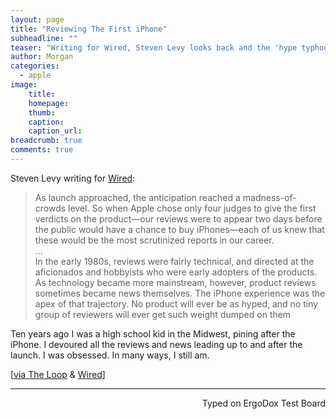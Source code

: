 ```yaml
---
layout: page
title: "Reviewing The First iPhone"
subheadline: ""
teaser: "Writing for Wired, Steven Levy looks back and the 'hype typhoon' surrounding the first iPhone's launch."
author: Morgan
categories:
  - apple
image:
    title:
    homepage:
    thumb:
    caption:
    caption_url:
breadcrumb: true
comments: true
---
```


Steven Levy writing for [Wired](https://www.wired.com/story/iphone-tenth-anniversary/):

> As launch approached, the anticipation reached a madness-of-crowds level. So when Apple chose only four judges to give the first verdicts on the product—our reviews were to appear two days before the public would have a chance to buy iPhones—each of us knew that these would be the most scrutinized reports in our career.
<br>...<br>
In the early 1980s, reviews were fairly technical, and directed at the aficionados and hobbyists who were early adopters of the products. As technology became more mainstream, however, product reviews sometimes became news themselves. The iPhone experience was the apex of that trajectory. No product will ever be as hyped, and no tiny group of reviewers will ever get such weight dumped on them

Ten years ago I was a high school kid in the Midwest, pining after the iPhone. I devoured all the reviews and news leading up to and after the launch. I was obsessed. In many ways, I still am.

[[via The Loop](http://www.loopinsight.com/2017/06/21/reviewing-the-first-iphone-in-a-hype-typhoon/) & [Wired](https://www.wired.com/story/iphone-tenth-anniversary/)]

---
<p align="right">Typed on ErgoDox Test Board</p>
